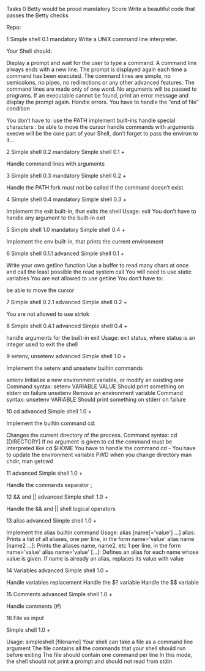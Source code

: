 Tasks 0 Betty would be proud mandatory Score
 Write a beautiful code that passes the Betty checks

Repo:

1 Simple shell 0.1 mandatory Write a UNIX command line interpreter.

Your Shell should:

Display a prompt and wait for the user to type a command. A command line always ends with a new line. The prompt is displayed again each time a command has been executed. The command lines are simple, no semicolons, no pipes, no redirections or any other advanced features. The command lines are made only of one word. No arguments will be passed to programs. If an executable cannot be found, print an error message and display the prompt again. Handle errors. You have to handle the “end of file” condition

You don’t have to: use the PATH implement built-ins handle special characters : be able to move the cursor handle commands with arguments execve will be the core part of your Shell, don’t forget to pass the environ to it…

2 Simple shell 0.2 mandatory Simple shell 0.1 +

Handle command lines with arguments

3 Simple shell 0.3 mandatory Simple shell 0.2 +

Handle the PATH fork must not be called if the command doesn’t exist

4 Simple shell 0.4 mandatory Simple shell 0.3 +

Implement the exit built-in, that exits the shell Usage: exit You don’t have to handle any argument to the built-in exit

5 Simple shell 1.0 mandatory Simple shell 0.4 +

Implement the env built-in, that prints the current environment

6 Simple shell 0.1.1 advanced Simple shell 0.1 +

Write your own getline function Use a buffer to read many chars at once and call the least possible the read system call You will need to use static variables You are not allowed to use getline You don’t have to:

be able to move the cursor

7 Simple shell 0.2.1 advanced Simple shell 0.2 +

You are not allowed to use strtok

8 Simple shell 0.4.1 advanced Simple shell 0.4 +

handle arguments for the built-in exit Usage: exit status, where status is an integer used to exit the shell

9 setenv, unsetenv advanced Simple shell 1.0 +

Implement the setenv and unsetenv builtin commands

setenv Initialize a new environment variable, or modify an existing one Command syntax: setenv VARIABLE VALUE Should print something on stderr on failure unsetenv Remove an environment variable Command syntax: unsetenv VARIABLE Should print something on stderr on failure

10 cd advanced Simple shell 1.0 +

Implement the builtin command cd:

Changes the current directory of the process. Command syntax: cd [DIRECTORY] If no argument is given to cd the command must be interpreted like cd $HOME You have to handle the command cd - You have to update the environment variable PWD when you change directory man chdir, man getcwd

11 advanced Simple shell 1.0 +

Handle the commands separator ;

12 && and || advanced Simple shell 1.0 +

Handle the && and || shell logical operators

13 alias advanced Simple shell 1.0 +

Implement the alias builtin command Usage: alias [name[='value'] ...] alias: Prints a list of all aliases, one per line, in the form name='value' alias name [name2 ...]: Prints the aliases name, name2, etc 1 per line, in the form name='value' alias name='value' [...]: Defines an alias for each name whose value is given. If name is already an alias, replaces its value with value

14 Variables advanced Simple shell 1.0 +

Handle variables replacement Handle the $? variable Handle the $$ variable

15 Comments advanced Simple shell 1.0 +

Handle comments (#)

16 File as input

Simple shell 1.0 +

Usage: simpleshell [filename] Your shell can take a file as a command line argument The file contains all the commands that your shell should run before exiting The file should contain one command per line In this mode, the shell should not print a prompt and should not read from stdin
